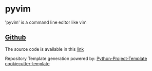 # pyvim

'pyvim' is a command line editor like vim

## [Github](ithub.com/msinamsina/pyvim/)
The source code is available in this [link](ithub.com/msinamsina/pyvim/)

Repository Template generation powered by:
[Python-Project-Template](https://github.com/msinamsina/Python-Project-Template)
[cookiecutter-template](https://github.com/stefanbuck/cookiecutter-template)

